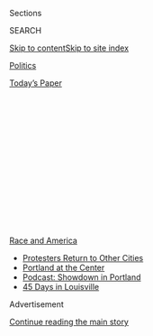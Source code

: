 <div id="app">

<div>

<div>

<div>

<div class="NYTAppHideMasthead css-1q2w90k e1suatyy0">

<div class="section css-ui9rw0 e1suatyy2">

<div class="css-eph4ug er09x8g0">

<div class="css-6n7j50">

</div>

<span class="css-1dv1kvn">Sections</span>

<div class="css-10488qs">

<span class="css-1dv1kvn">SEARCH</span>

</div>

[Skip to content](#site-content)[Skip to site
index](#site-index)

</div>

<div id="masthead-section-label" class="css-1wr3we4 eaxe0e00">

[Politics](https://www.nytimes.com/section/politics)

</div>

<div class="css-10698na e1huz5gh0">

</div>

</div>

<div id="masthead-bar-one" class="section hasLinks css-15hmgas e1csuq9d3">

<div class="css-uqyvli e1csuq9d0">

</div>

<div class="css-1uqjmks e1csuq9d1">

</div>

<div class="css-9e9ivx">

[](https://myaccount.nytimes.com/auth/login?response_type=cookie&client_id=vi)

</div>

<div class="css-1bvtpon e1csuq9d2">

[Today’s
Paper](https://www.nytimes.com/section/todayspaper)

</div>

</div>

</div>

</div>

<div data-aria-hidden="false">

<div id="site-content" data-role="main">

<div>

<div class="css-1aor85t" style="opacity:0.000000001;z-index:-1;visibility:hidden">

<div class="css-1hqnpie">

<div class="css-epjblv">

<span class="css-17xtcya">[Politics](/section/politics)</span><span class="css-x15j1o">|</span><span class="css-fwqvlz">U.S.
Watched George Floyd Protests in 15 Cities Using Aerial
Surveillance</span>

</div>

<div class="css-k008qs">

<div class="css-1iwv8en">

<span class="css-18z7m18"></span>

<div>

</div>

</div>

<span class="css-1n6z4y">https://nyti.ms/3dcED89</span>

<div class="css-1705lsu">

<div class="css-4xjgmj">

<div class="css-4skfbu" data-role="toolbar" data-aria-label="Social Media Share buttons, Save button, and Comments Panel with current comment count" data-testid="share-tools">

  - 
  - 
  - 
  - 
    
    <div class="css-6n7j50">
    
    </div>

  - 

</div>

</div>

</div>

</div>

</div>

</div>

<div id="NYT_TOP_BANNER_REGION" class="css-13pd83m">

<div>

<div id="styln-prism-menu-1590763508878" class="section interactive-content interactive-size-medium css-1edisqu">

<div class="css-17ih8de interactive-body">

<div id="scroll-container" class="css-1gj85ro">

[<span class="styln-title-wrap"><span class="css-1pje3qr">Race
and</span><span class="css-1pje3qr">
America</span></span>](https://www.nytimes.com/news-event/george-floyd-protests-minneapolis-new-york-los-angeles?action=click&pgtype=Article&state=default&region=TOP_BANNER&context=storylines_menu)

  - [Protesters Return to Other
    Cities](https://www.nytimes.com/2020/07/26/us/protests-portland-seattle-trump.html?action=click&pgtype=Article&state=default&region=TOP_BANNER&context=storylines_menu)
  - [Portland at the
    Center](https://www.nytimes.com/2020/07/24/us/portland-oregon-protests-white-race.html?action=click&pgtype=Article&state=default&region=TOP_BANNER&context=storylines_menu)
  - [Podcast: Showdown in
    Portland](https://www.nytimes.com/2020/07/23/podcasts/the-daily/portland-protests.html?action=click&pgtype=Article&state=default&region=TOP_BANNER&context=storylines_menu)
  - [45 Days in
    Louisville](https://www.nytimes.com/interactive/2020/07/16/us/black-lives-matter-protests-louisville-breonna-taylor.html?action=click&pgtype=Article&state=default&region=TOP_BANNER&context=storylines_menu)

</div>

</div>

</div>

</div>

</div>

<div id="top-wrapper" class="css-1sy8kpn">

<div id="top-slug" class="css-l9onyx">

Advertisement

</div>

[Continue reading the main
story](#after-top)

<div class="ad top-wrapper" style="text-align:center;height:100%;display:block;min-height:250px">

<div id="top" class="place-ad" data-position="top" data-size-key="top">

</div>

</div>

<div id="after-top">

</div>

</div>

<div>

<div id="sponsor-wrapper" class="css-1hyfx7x">

<div id="sponsor-slug" class="css-19vbshk">

Supported by

</div>

[Continue reading the main
story](#after-sponsor)

<div id="sponsor" class="ad sponsor-wrapper" style="text-align:center;height:100%;display:block">

</div>

<div id="after-sponsor">

</div>

</div>

<div class="css-186x18t">

</div>

<div class="css-1vkm6nb ehdk2mb0">

# U.S. Watched George Floyd Protests in 15 Cities Using Aerial Surveillance

</div>

From Minneapolis to Buffalo, Homeland Security officials dispatched
drones, helicopters and airplanes to monitor Black Lives Matter
protests.

<div class="css-79elbk" data-testid="photoviewer-wrapper">

<div class="css-z3e15g" data-testid="photoviewer-wrapper-hidden">

</div>

<div class="css-1a48zt4 ehw59r15" data-testid="photoviewer-children">

![<span class="css-16f3y1r e13ogyst0" data-aria-hidden="true">Protesters
in Brooklyn this month. Department of Homeland Security aircraft filmed
demonstrations in New York and at least 14 other
cities.</span><span class="css-cnj6d5 e1z0qqy90" itemprop="copyrightHolder"><span class="css-1ly73wi e1tej78p0">Credit...</span><span><span>Juan
Arredondo for The New York
Times</span></span></span>](https://static01.nyt.com/images/2020/06/19/us/politics/19dc-unrest-surveillance1/merlin_173138961_d4fa84e5-33d4-4dff-8e2e-5651148162a6-articleLarge.jpg?quality=75&auto=webp&disable=upscale)

</div>

</div>

<div class="css-18e8msd">

<div class="css-vp77d3 epjyd6m0">

<div class="css-hus3qt ey68jwv0" data-aria-hidden="true">

[![Zolan
Kanno-Youngs](https://static01.nyt.com/images/2019/12/13/reader-center/author-zolan-kanno-youngs/author-zolan-kanno-youngs-thumbLarge.png
"Zolan Kanno-Youngs")](https://www.nytimes.com/by/zolan-kanno-youngs)

</div>

<div class="css-1baulvz">

By [<span class="css-1baulvz last-byline" itemprop="name">Zolan
Kanno-Youngs</span>](https://www.nytimes.com/by/zolan-kanno-youngs)

</div>

</div>

  - 
    
    <div class="css-ld3wwf e16638kd2">
    
    June 19,
    2020
    
    </div>

  - 
    
    <div class="css-4xjgmj">
    
    <div class="css-d8bdto" data-role="toolbar" data-aria-label="Social Media Share buttons, Save button, and Comments Panel with current comment count" data-testid="share-tools">
    
      - 
      - 
      - 
      - 
        
        <div class="css-6n7j50">
        
        </div>
    
      - 
    
    </div>
    
    </div>

</div>

</div>

<div class="section meteredContent css-1r7ky0e" name="articleBody" itemprop="articleBody">

<div class="css-1fanzo5 StoryBodyCompanionColumn">

<div class="css-53u6y8">

GRAND FORKS, N.D. — The Department of Homeland Security deployed
helicopters, airplanes and drones over 15 cities where demonstrators
gathered to protest the death of [George
Floyd](https://www.nytimes.com/2020/07/28/us/umbrella-man-identified-minneapolis.html),
logging at least 270 hours of surveillance, far more than previously
revealed, according to Customs and Border Protection data.

The department’s dispatching of unmanned aircraft over protests in
Minneapolis last month sparked a congressional inquiry and widespread
accusations that the federal agency had infringed on the privacy rights
of demonstrators.

But that was just one piece of a nationwide operation that deployed
resources usually used to patrol the U.S. border for smugglers and
illegal crossings. Aircraft filmed demonstrations in Dayton, Ohio; New
York City; Buffalo and Philadelphia, among other cities, sending video
footage in real time to control centers managed by Air and Marine
Operations, a branch of Customs and Border Protection.

The footage was then fed into a digital network managed by the Homeland
Security Department, called “Big Pipe,” which can be accessed by other
federal agencies and local police departments for use in future
investigations, according to senior officials with Air and Marine
Operations.

</div>

</div>

<div class="css-1fanzo5 StoryBodyCompanionColumn">

<div class="css-53u6y8">

The revelations come amid a fierce national debate over police tactics
and the role that federal law enforcement and military forces should
play in controlling or monitoring demonstrations. The clearing of
demonstrators from Lafayette Park in Washington for a presidential photo
op is still under scrutiny. The Air Force inspector general is
[investigating](https://www.nytimes.com/2020/06/18/us/politics/investigation-military-surveillance-planes-george-floyd-protests.html)
whether the military improperly used a reconnaissance plane to monitor
peaceful protesters in Washington and Minneapolis this month.

And the National Guard in the District of Columbia has already reached a
preliminary conclusion that a lack of clarity in commands led to one of
its medical evacuation helicopters swooping low on protesters in the
nation’s capital. Renewed calls to demilitarize police work have not
only come from criminal justice advocates but [also former Republican
Homeland Security officials such as Michael Chertoff and Tom
Ridge](https://www.nytimes.com/2020/06/17/us/politics/trump-protesters.html),
the first two leaders of the Homeland Security Department, which was
created after the Sept. 11, 2001, attacks.

Officials at the Customs and Border Protection base here rejected any
notion that their fleet of aircraft had been misused, either to violate
privacy rights or intimidate protesters.

“The worst part for me is when we’re made out to be storm troopers,”
said David Fulcher, the deputy director for air operations at the
National Air Security Operations Center in Grand Forks. “We believe in
peaceful protests.”

The aircraft, they said, were used to provide an eagle-eyed view of
violent acts and arson. The Predator drone deployed to Minneapolis, like
eight other unmanned aircraft owned by Air and Marine Operations, was
neither armed nor equipped with facial recognition technology and flew
at a height that made it impossible to identify individuals or license
plates, according to senior officials here.

</div>

</div>

<div class="css-1fanzo5 StoryBodyCompanionColumn">

<div class="css-53u6y8">

“The legend of the Predator — the all-seeing, all-knowing,
hover-outside-your-window Predator — it’s just not accurate,” Mr.
Fulcher said. “The technology is not there.”

But House Democrats and privacy advocates still worry over the potential
dissemination of the footage and the chilling effect that militarized
aircrafts could have on peaceful protests.

Earlier this month, Democrats with the House Oversight Committee,
including Representatives Carolyn B. Maloney and Alexandria
Ocasio-Cortez of New York, Jamie Raskin of Maryland, and Stephen F.
Lynch and Ayanna Pressley, both of Massachusetts, protested to Chad
Wolf, the acting secretary of homeland security.

“This administration has undermined the First Amendment freedoms of
Americans of all races who are rightfully protesting George Floyd’s
killing,” the Democrats said in [a letter to Mr.
Wolf.](https://oversight.house.gov/sites/democrats.oversight.house.gov/files/2020-06-05.CBM%20et.%20al%20to%20Wolf-%20DHS%20re%20Peaceful%20Protestors_0.pdf)“The
deployment of drones and officers to surveil protests is a gross abuse
of authority and is particularly chilling when used against Americans
who are protesting law enforcement brutality.”

But Democrats apparently were unaware of the breadth of the agency’s
actions. Most of surveillance was done with planes and helicopters. Air
and Marine Operations did dispatch drones to two demonstrations — in
Minneapolis and in Del Rio, Texas.

</div>

</div>

<div class="css-79elbk" data-testid="photoviewer-wrapper">

<div class="css-z3e15g" data-testid="photoviewer-wrapper-hidden">

</div>

<div class="css-1a48zt4 ehw59r15" data-testid="photoviewer-children">

![<span class="css-16f3y1r e13ogyst0" data-aria-hidden="true">A
helicopter flew low over protesters in Washington on June
1.</span><span class="css-cnj6d5 e1z0qqy90" itemprop="copyrightHolder"><span class="css-1ly73wi e1tej78p0">Credit...</span><span>Roberto
Schmidt/Agence France-Presse — Getty
Images</span></span>](https://static01.nyt.com/images/2020/06/19/us/politics/19dc-unrest-surveillance2/merlin_173160402_2294710b-d999-4375-89cd-7eab4e2fd509-articleLarge.jpg?quality=75&auto=webp&disable=upscale)

</div>

</div>

<div class="css-1fanzo5 StoryBodyCompanionColumn">

<div class="css-53u6y8">

The agency’s AS350 helicopters conducted more than 168 hours of
surveillance of protests in 13 different cities, the longest stretch
being 58 hours over Detroit, according to data provided by Air and
Marine Operations. The agency also deployed a Blackhawk helicopter for
nearly 13 hours, assisting other federal agencies with surveillance in
Washington, D.C. Kris Grogan, a spokesman for Customs and Border
Protection, said the agency’s Blackhawk was not one of the helicopters
that flew low over the demonstrators and caused panic.

</div>

</div>

<div class="css-1fanzo5 StoryBodyCompanionColumn">

<div class="css-53u6y8">

A Cessna single-engine plane conducted nearly 58 hours of surveillance,
more than 38 of them over Buffalo. Mark Morgan, the acting commissioner
of Customs and Border Protection, said in a tweet this month that the
officers manning that plane helped track down suspects who used an
S.U.V. to hit local police on the ground.

Most of the requests did not come from local police departments. In
Minneapolis, the call came from an agent in Homeland Security
Investigations, the branch of Immigration and Customs Enforcement that
conducts longer-term investigations into terrorists, weapons trafficking
and drug smuggling.

The agent, who was on the ground in Minneapolis and works with Air and
Marine Operations regularly, requested the help on May 28 after reports
of arson and violence in the area. Air and Marine Operations, which also
dispatches drones from Sierra Vista, Ariz., and Corpus Christi, Texas,
was not able to send the aircraft until the next day. After about two
hours of surveilling, the agent and other law enforcement agencies said
it was no longer needed.

“It’s discretionary, but there’s a huge degree of accountability as far
as who can say yes or no to deploying these assets,” said Jonathan
Miller, the executive director of the National Air Security Operations
at Customs and Border Protection.

Air and Marine Operations officials said agency protocol prevents
infringement on the right to protest. The drones, which can stay in the
air from 12 to roughly 24 hours depending on how much radar equipment is
attached, are directed to fly no lower than 19,000 feet. From that
height, the “electrical optical-infrared ball” on the drones wouldn’t
allow the operators to see faces, eyes or hair color, according to the
Department of Homeland Security’s privacy impact assessment for the
aircrafts.

But operators can track movements of protesters or looters, direct law
enforcement on the ground and see if someone is wearing a backpack or
rifle. And stored footage could be accessed later to corroborate
investigative findings**,** such as a witness account that a fire was
set at a given time by a small group or the escape route of a
suspect.

</div>

</div>

<div class="css-79elbk" data-testid="photoviewer-wrapper">

<div class="css-z3e15g" data-testid="photoviewer-wrapper-hidden">

</div>

<div class="css-1a48zt4 ehw59r15" data-testid="photoviewer-children">

<div class="css-1xdhyk6 erfvjey0">

<span class="css-1ly73wi e1tej78p0">Image</span>

<div class="css-zjzyr8">

<div data-testid="lazyimage-container" style="height:257.77777777777777px">

</div>

</div>

</div>

<span class="css-16f3y1r e13ogyst0" data-aria-hidden="true">Air and
Marine Operations dispatched drones to two demonstrations, including in
Minneapolis.</span><span class="css-cnj6d5 e1z0qqy90" itemprop="copyrightHolder"><span class="css-1ly73wi e1tej78p0">Credit...</span><span>Victor
J. Blue for The New York Times</span></span>

</div>

</div>

<div class="css-1fanzo5 StoryBodyCompanionColumn">

<div class="css-53u6y8">

A live feed of the footage is sent to a mobile operations center, where
a group of agents monitor television screens while moving the drone with
joysticks. Other federal agents that request a view from the sky can
also see the footage on their phones, Mr. Fulcher said.

</div>

</div>

<div class="css-1fanzo5 StoryBodyCompanionColumn">

<div class="css-53u6y8">

Mr. Fulcher said the surveillance footage, stored on the aircraft and in
control rooms, is overwritten after an average of 30 days by new feeds.
But video feeds and radar images sent to “Big Pipe” can also be analyzed
by Homeland Security Department intelligence officers. That data may be
stored for “up to five years,” according to Homeland Security’s Privacy
Impact Assessment. If federal agencies or police departments can prove
they need the footage for a criminal investigation, the video can be
provided, according to the document and Mr. Fulcher.

The Department of Homeland Security did not say whether any law
enforcement agencies had requested footage of the demonstrations.

Jay Stanley, a senior policy analyst at the American Civil Liberties
Union, said the aircraft could discourage people from protesting. The
concern is not only what the border agency is doing with the aircraft
and footage but how future operations could adapt to quickly advancing
technology.

“You see an aircraft, you have no idea currently what technologies that
aircraft is carrying,” Mr. Stanley said. “There is something
militaristic and dominating about a militarized police aircraft hovering
over you when you’re out there protesting police abuse.”

Air and Marine Operations recorded more than 92,800 hours of flight time
in the fiscal year that ended in September, most of that spent
patrolling the border. But the helicopters, planes and drones spent more
than 8,000 hours helping law enforcement agencies with search and rescue
missions and other criminal investigations.

</div>

</div>

<div>

</div>

</div>

<div>

</div>

<div>

</div>

<div>

</div>

<div>

<div id="bottom-wrapper" class="css-1ede5it">

<div id="bottom-slug" class="css-l9onyx">

Advertisement

</div>

[Continue reading the main
story](#after-bottom)

<div id="bottom" class="ad bottom-wrapper" style="text-align:center;height:100%;display:block;min-height:90px">

</div>

<div id="after-bottom">

</div>

</div>

</div>

</div>

</div>

## Site Index

<div>

</div>

## Site Information Navigation

  - [© <span>2020</span> <span>The New York Times
    Company</span>](https://help.nytimes.com/hc/en-us/articles/115014792127-Copyright-notice)

<!-- end list -->

  - [NYTCo](https://www.nytco.com/)
  - [Contact
    Us](https://help.nytimes.com/hc/en-us/articles/115015385887-Contact-Us)
  - [Work with us](https://www.nytco.com/careers/)
  - [Advertise](https://nytmediakit.com/)
  - [T Brand Studio](http://www.tbrandstudio.com/)
  - [Your Ad
    Choices](https://www.nytimes.com/privacy/cookie-policy#how-do-i-manage-trackers)
  - [Privacy](https://www.nytimes.com/privacy)
  - [Terms of
    Service](https://help.nytimes.com/hc/en-us/articles/115014893428-Terms-of-service)
  - [Terms of
    Sale](https://help.nytimes.com/hc/en-us/articles/115014893968-Terms-of-sale)
  - [Site
    Map](https://spiderbites.nytimes.com)
  - [Help](https://help.nytimes.com/hc/en-us)
  - [Subscriptions](https://www.nytimes.com/subscription?campaignId=37WXW)

</div>

</div>

</div>

</div>
